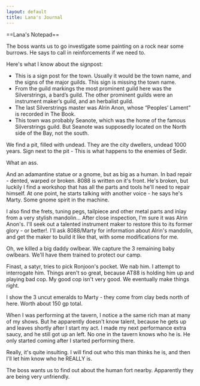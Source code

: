 ```yaml
---
layout: default
title: Lana's Journal
---
```


==Lana's Notepad== 

The boss wants us to go investigate some painting on a rock near some burrows. He says to call in reinforcements if we need to.

Here's what I know about the signpost:

* This is a sign post for the town. Usually it would be the town name, and the signs of the major guilds. This sign is missing the town name.
* From the guild markings the most prominent guild here was the Silverstrings, a bard’s guild. The other prominent guilds were an instrument maker’s guild, and an herbalist guild.
* The last Silverstrings master was Alrin Anon, whose “Peoples’ Lament” is recorded in The Book.
* This town was probably Seanote, which was the home of the famous Silverstrings guild. But Seanote was supposedly located on the North side of the Bay, not the south.

We find a pit, filled with undead. They are the city dwellers, undead 1000 years. Sign next to the pit - This is what happens to the enemies of Sedir.

What an ass.

And an adamantine statue or a gnome, but as big as a human. In bad repair - dented, warped or broken. 8088 is written on it's front. He's broken, but luckily I find a workshop that has all the parts and tools he'll need to repair himself. At one point, he starts talking with another voice - he says he's Marty. Some gnome spirit in the machine.

I also find the frets, tuning pegs, tailpiece and other metal parts and inlay from a very stylish mandolin... After close inspection, I'm sure it was Alrin Anon's. I'll seek out a talented instrument maker to restore this to its former glory - or better!. I'll ask 8088/Marty for information about Alrin's mandolin, and get the maker to build it like that, with some modifications for me.

Oh, we killed a big daddy owlbear. We capture the 3 remaining baby owlbears. We'll have them trained to protect our camp.

Finast, a satyr, tries to pick Ronjoon's pocket. We nab him. I attempt to interrogate him. Things aren't so great, because AT88 is holding him up and playing bad cop. My good cop isn't very good. We eventually make things right.

I show the 3 uncut emeralds to Marty - they come from clay beds north of here. Worth about 150 gp total.

When I was performing at the tavern, I notice a the same rich man at many of my shows. But he apparently doesn't know talent, because he gets up and leaves shortly after I start my act. I made my next performance extra saucy, and he still got up an left. No one in the tavern knows who he is. He only started coming after I started performing there.

Really, it's quite insulting. I will find out who this man thinks he is, and then I'll let him know who he REALLY is.

The boss wants us to find out about the human fort nearby. Apparently they are being very unfriendly. 
